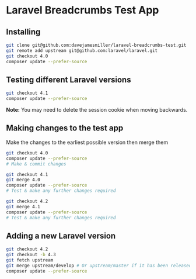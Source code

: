 # Laravel Breadcrumbs Test App

## Installing

```bash
git clone git@github.com:davejamesmiller/laravel-breadcrumbs-test.git
git remote add upstream git@github.com:laravel/laravel.git
git checkout 4.0
composer update --prefer-source
```

## Testing different Laravel versions

```bash
git checkout 4.1
composer update --prefer-source
```

**Note:** You may need to delete the session cookie when moving backwards.

## Making changes to the test app

Make the changes to the earliest possible version then merge them

```bash
git checkout 4.0
composer update --prefer-source
# Make & commit changes

git checkout 4.1
git merge 4.0
composer update --prefer-source
# Test & make any further changes required

git checkout 4.2
git merge 4.1
composer update --prefer-source
# Test & make any further changes required
```

## Adding a new Laravel version

```bash
git checkout 4.2
git checkout -b 4.3
git fetch upstream
git merge upstream/develop # Or upstream/master if it has been released
composer update --prefer-source
```
